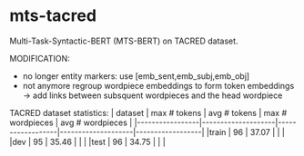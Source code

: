 # mts-tacred

Multi-Task-Syntactic-BERT (MTS-BERT) on TACRED dataset.

MODIFICATION:
- no longer entity markers: use [emb_sent,emb_subj,emb_obj]
- not anymore regroup wordpiece embeddings to form token embeddings -> add links between subsquent wordpieces and the head wordpiece

TACRED dataset statistics:
| dataset         |    max # tokens    |   avg # tokens   |  max # wordpieces  | avg # wordpieces |
|-----------------|--------------------|------------------|--------------------|------------------|
|train            |         96         |      37.07       |                    |                  |
|dev              |         95         |      35.46       |                    |                  |
|test             |         96         |      34.75       |                    |                  |
